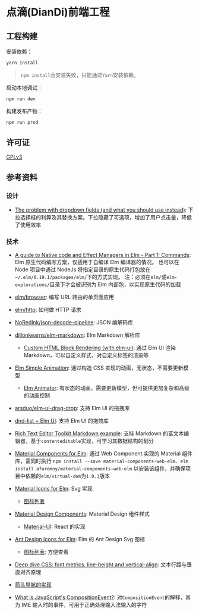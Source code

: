 点滴(DianDi)前端工程
===================================

## 工程构建

安装依赖：

```bash
yarn install
```

> `npm install`会安装失败，只能通过`Yarn`安装依赖。

启动本地调试：

```bash
npm run dev
```

构建发布产物：

```bash
npm run prod
```

## 许可证

[GPLv3](./LICENSE)

## 参考资料

### 设计

- [The problem with dropdown fields (and what you should use instead)](https://designsmarts.co/the-problem-with-dropdowns/):
  下拉选择框的利弊及其替换方案。下拉隐藏了可选项，增加了用户点击量，降低了使用效率

### 技术

- [A guide to Native code and Effect Managers in Elm - Part 1: Commands](https://dev.to/jjant/a-guide-to-native-code-and-effect-managers-in-elm-part-1-commands-1k6n):
  Elm 原生代码编写方案，仅适用于自编译 Elm 编译器的情况。
  也可以在 Node 项目中通过 NodeJs 将指定目录的原生代码打包放在`~/.elm/0.19.1/packages/elm/`下的方式实现。
  注：必须在`elm/`或`elm-explorations/`目录下才会被识别为 Elm 内部包，以实现原生代码的加载


- [elm/browser](https://package.elm-lang.org/packages/elm/browser/latest/Browser):
  编写 URL 路由的单页面应用
- [elm/http](https://package.elm-lang.org/packages/elm/http/latest/Http):
  如何做 HTTP 请求
- [NoRedInk/json-decode-pipeline](https://package.elm-lang.org/packages/NoRedInk/elm-json-decode-pipeline/latest):
  JSON 编解码库
- [dillonkearns/elm-markdown](https://package.elm-lang.org/packages/dillonkearns/elm-markdown/7.0.1/):
  Elm Markdown 解析库
  - [Custom HTML Block Rendering (with elm-ui)](https://ellie-app.com/d7R3b9FsHfCa1):
    通过 Elm UI 渲染 Markdown，可以自定义样式，对自定义标签的渲染等
- [Elm Simple Animation](https://package.elm-lang.org/packages/andrewMacmurray/elm-simple-animation/2.3.0/):
  通过构造 CSS 实现的动画，无状态，不需要更新模型
  - [Elm Animator](https://package.elm-lang.org/packages/mdgriffith/elm-animator/1.1.1/):
    有状态的动画，需要更新模型，但可提供更加复杂和高级的动画控制
- [arsduo/elm-ui-drag-drop](https://package.elm-lang.org/packages/arsduo/elm-ui-drag-drop/latest/):
  支持 Elm UI 的拖拽库
- [dnd-list + Elm UI](https://annaghi.github.io/dnd-list/introduction/basic-elm-ui):
  支持 Elm UI 的拖拽库
- [Rich Text Editor Toolkit Markdown example](https://mweiss.github.io/elm-rte-toolkit/#/examples/markdown):
  支持 Markdown 的富文本编辑器，基于`contenteditable`实现，可学习其数据结构的划分


- [Material Components for Elm](https://github.com/aforemny/material-components-web-elm):
  通过 Web Component 实现的 Material 组件库，需同时执行
  `npm install --save material-components-web-elm`、`elm install aforemny/material-components-web-elm`
  以安装该组件，并确保项目中依赖的`elm/virtual-dom`为`1.0.3`版本
- [Material Icons for Elm](https://github.com/icidasset/elm-material-icons):
  Svg 实现
  - [图标列表](https://fonts.google.com/icons)
- [Material Design Components](https://m2.material.io/components):
  Material Design 组件样式
  - [Material-UI](https://v4.mui.com/getting-started/installation/):
    React 的实现
- [Ant Design Icons for Elm](https://package.elm-lang.org/packages/lemol/ant-design-icons-elm/latest/):
  Elm 的 Ant Design Svg 图标
  - [图标列表](https://ant.design/components/icon): 方便查看
- [Deep dive CSS: font metrics, line-height and vertical-align](https://iamvdo.me/en/blog/css-font-metrics-line-height-and-vertical-align):
  文本行距与垂直对齐原理
- [箭头导航的实现](https://stackoverflow.com/a/27636505)
- [What is JavaScript's CompositionEvent?](https://stackoverflow.com/questions/51226598/what-is-javascripts-compositionevent-please-give-examples):
  对`CompositionEvent`的解释，其为 IME 输入时的事件，可用于正确处理输入法输入的字符
